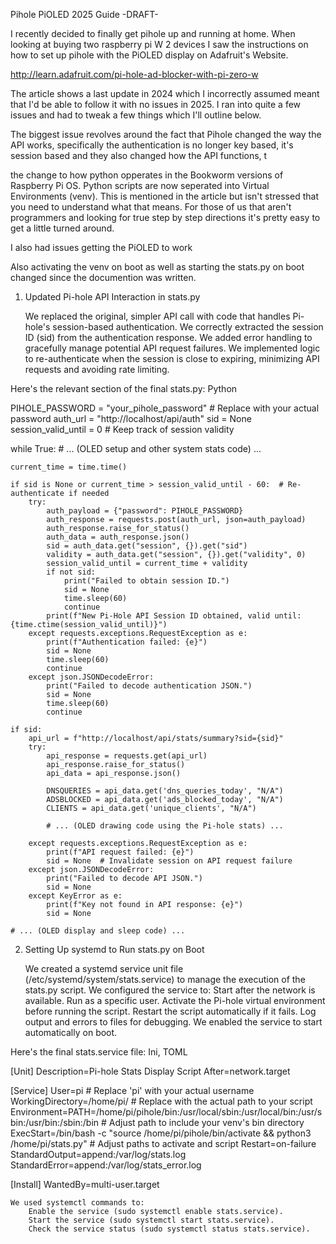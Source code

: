 Pihole PiOLED 2025 Guide  -DRAFT-

I recently decided to finally get pihole up and running at home.  When looking at buying two raspberry pi W 2 devices I saw the instructions on how to set up pihole with the PiOLED display on Adafruit's Website.

http://learn.adafruit.com/pi-hole-ad-blocker-with-pi-zero-w

The article shows a last update in 2024 which I incorrectly assumed meant that I'd be able to follow it with no issues in 2025.  I ran into quite a few issues and had to tweak a few things which I'll outline below.

The biggest issue revolves around the fact that Pihole changed the way the API works, specifically the authentication is no longer key based, it's session based and they also changed how the API functions, t

the change to how python opperates in the Bookworm versions of Raspberry Pi OS.  Python scripts are now seperated into Virtual Environments (venv).  This is mentioned in the article but isn't stressed that you need to understand what that means.
For those of us that aren't programmers and looking for true step by step directions it's pretty easy to get a little turned around.  

I also had issues getting the PiOLED to work

Also activating the venv on boot as well as starting the stats.py on boot changed since the documention was written.

1. Updated Pi-hole API Interaction in stats.py

    We replaced the original, simpler API call with code that handles Pi-hole's session-based authentication.
    We correctly extracted the session ID (sid) from the authentication response.
    We added error handling to gracefully manage potential API request failures.
    We implemented logic to re-authenticate when the session is close to expiring, minimizing API requests and avoiding rate limiting.

Here's the relevant section of the final stats.py:
Python

PIHOLE_PASSWORD = "your_pihole_password"  # Replace with your actual password
auth_url = "http://localhost/api/auth"
sid = None
session_valid_until = 0  # Keep track of session validity

while True:
    # ... (OLED setup and other system stats code) ...

    current_time = time.time()

    if sid is None or current_time > session_valid_until - 60:  # Re-authenticate if needed
        try:
            auth_payload = {"password": PIHOLE_PASSWORD}
            auth_response = requests.post(auth_url, json=auth_payload)
            auth_response.raise_for_status()
            auth_data = auth_response.json()
            sid = auth_data.get("session", {}).get("sid")
            validity = auth_data.get("session", {}).get("validity", 0)
            session_valid_until = current_time + validity
            if not sid:
                print("Failed to obtain session ID.")
                sid = None
                time.sleep(60)
                continue
            print(f"New Pi-Hole API Session ID obtained, valid until: {time.ctime(session_valid_until)}")
        except requests.exceptions.RequestException as e:
            print(f"Authentication failed: {e}")
            sid = None
            time.sleep(60)
            continue
        except json.JSONDecodeError:
            print("Failed to decode authentication JSON.")
            sid = None
            time.sleep(60)
            continue

    if sid:
        api_url = f"http://localhost/api/stats/summary?sid={sid}"
        try:
            api_response = requests.get(api_url)
            api_response.raise_for_status()
            api_data = api_response.json()

            DNSQUERIES = api_data.get('dns_queries_today', "N/A")
            ADSBLOCKED = api_data.get('ads_blocked_today', "N/A")
            CLIENTS = api_data.get('unique_clients', "N/A")

            # ... (OLED drawing code using the Pi-hole stats) ...

        except requests.exceptions.RequestException as e:
            print(f"API request failed: {e}")
            sid = None  # Invalidate session on API request failure
        except json.JSONDecodeError:
            print("Failed to decode API JSON.")
            sid = None
        except KeyError as e:
            print(f"Key not found in API response: {e}")
            sid = None

    # ... (OLED display and sleep code) ...

2. Setting Up systemd to Run stats.py on Boot

    We created a systemd service unit file (/etc/systemd/system/stats.service) to manage the execution of the stats.py script.
    We configured the service to:
        Start after the network is available.
        Run as a specific user.
        Activate the Pi-hole virtual environment before running the script.
        Restart the script automatically if it fails.
        Log output and errors to files for debugging.
    We enabled the service to start automatically on boot.

Here's the final stats.service file:
Ini, TOML

[Unit]
Description=Pi-hole Stats Display Script
After=network.target

[Service]
User=pi  # Replace 'pi' with your actual username
WorkingDirectory=/home/pi/  # Replace with the actual path to your script
Environment=PATH=/home/pi/pihole/bin:/usr/local/sbin:/usr/local/bin:/usr/sbin:/usr/bin:/sbin:/bin  # Adjust path to include your venv's bin directory
ExecStart=/bin/bash -c "source /home/pi/pihole/bin/activate && python3 /home/pi/stats.py"  # Adjust paths to activate and script
Restart=on-failure
StandardOutput=append:/var/log/stats.log
StandardError=append:/var/log/stats_error.log

[Install]
WantedBy=multi-user.target

    We used systemctl commands to:
        Enable the service (sudo systemctl enable stats.service).
        Start the service (sudo systemctl start stats.service).
        Check the service status (sudo systemctl status stats.service).
